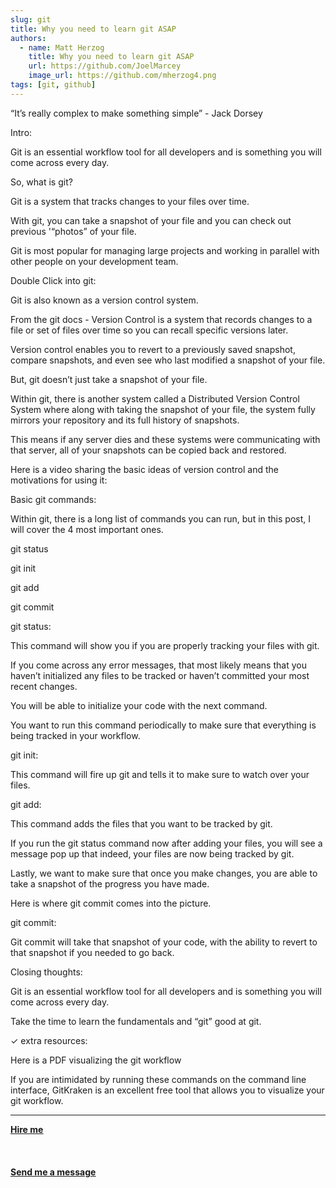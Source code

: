 ```yaml
---
slug: git
title: Why you need to learn git ASAP
authors:
  - name: Matt Herzog
    title: Why you need to learn git ASAP
    url: https://github.com/JoelMarcey
    image_url: https://github.com/mherzog4.png
tags: [git, github]
---
```


“It’s really complex to make something simple” - Jack Dorsey

Intro:

Git is an essential workflow tool for all developers and is something you will come across every day.

So, what is git?

Git is a system that tracks changes to your files over time.

With git, you can take a snapshot of your file and you can check out previous '“photos” of your file.

Git is most popular for managing large projects and working in parallel with other people on your development team.

Double Click into git:

Git is also known as a version control system.

From the git docs - Version Control is a system that records changes to a file or set of files over time so you can recall specific versions later.

Version control enables you to revert to a previously saved snapshot, compare snapshots, and even see who last modified a snapshot of your file.

But, git doesn’t just take a snapshot of your file.

Within git, there is another system called a Distributed Version Control System where along with taking the snapshot of your file, the system fully mirrors your repository and its full history of snapshots.

This means if any server dies and these systems were communicating with that server, all of your snapshots can be copied back and restored.

Here is a video sharing the basic ideas of version control and the motivations for using it:


Basic git commands:

Within git, there is a long list of commands you can run, but in this post, I will cover the 4 most important ones.

git status

git init

git add

git commit

git status:

This command will show you if you are properly tracking your files with git.


If you come across any error messages, that most likely means that you haven’t initialized any files to be tracked or haven’t committed your most recent changes.

You will be able to initialize your code with the next command.

You want to run this command periodically to make sure that everything is being tracked in your workflow.

git init:

This command will fire up git and tells it to make sure to watch over your files.


git add:

This command adds the files that you want to be tracked by git.

If you run the git status command now after adding your files, you will see a message pop up that indeed, your files are now being tracked by git.


Lastly, we want to make sure that once you make changes, you are able to take a snapshot of the progress you have made.

Here is where git commit comes into the picture.

git commit:

Git commit will take that snapshot of your code, with the ability to revert to that snapshot if you needed to go back.


Closing thoughts:

Git is an essential workflow tool for all developers and is something you will come across every day.

Take the time to learn the fundamentals and “git” good at git.

✓
extra resources:

Here is a PDF visualizing the git workflow

If you are intimidated by running these commands on the command line interface, GitKraken is an excellent free tool that allows you to visualize your git workflow.




<hr></hr>


<a href="https://calendly.com/mattherzog/business-chat" target="_blank"><b><u>Hire me</u></b></a>
<br></br>
<br></br>
<a href="mailto:matt@mattherzog.me" target="_blank"><b><u>Send me a message</u></b></a>
